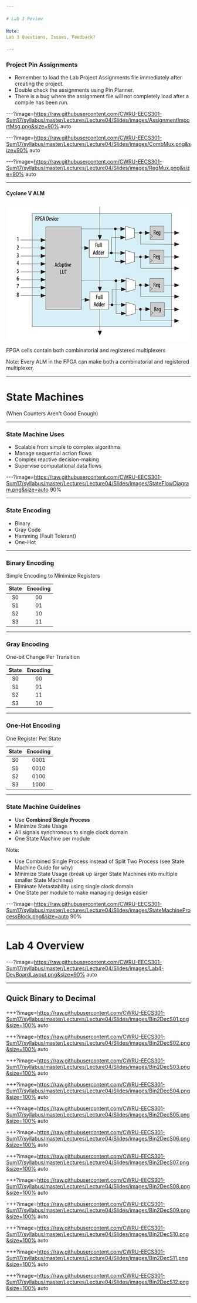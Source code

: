 ```yaml
---

# Lab 3 Review

Note:
Lab 3 Questions, Issues, Feedback?

---
```


### Project Pin Assignments 

* Remember to load the Lab Project Assignments file immediately after creating the project.
* Double check the assignments using Pin Planner.
* There is a bug where the assignment file will not completely load after a compile has been run.

---?image=https://raw.githubusercontent.com/CWRU-EECS301-Sum17/syllabus/master/Lectures/Lecture04/Slides/images/AssignmentImportMsg.png&size=90% auto


---?image=https://raw.githubusercontent.com/CWRU-EECS301-Sum17/syllabus/master/Lectures/Lecture04/Slides/images/CombMux.png&size=90% auto

---?image=https://raw.githubusercontent.com/CWRU-EECS301-Sum17/syllabus/master/Lectures/Lecture04/Slides/images/RegMux.png&size=90% auto

---

#### Cyclone V ALM

![Cyclone V ALM](https://raw.githubusercontent.com/CWRU-EECS301-Sum17/syllabus/master/Lectures/Lecture04/Slides/images/cv_alm01.png)

FPGA cells contain both combinatorial and registered multiplexers

Note: 
Every ALM in the FPGA can make both a combinatorial and registered multiplexer.

---

# State Machines

(When Counters Aren't Good Enough)

---

### State Machine Uses

* Scalable from simple to complex algorithms 
* Manage sequential action flows
* Complex reactive decision-making
* Supervise computational data flows

---?image=https://raw.githubusercontent.com/CWRU-EECS301-Sum17/syllabus/master/Lectures/Lecture04/Slides/images/StateFlowDiagram.png&size=auto 90%

---

### State Encoding

* Binary
* Gray Code
* Hamming (Fault Tolerant)
* One-Hot

---

### Binary Encoding

Simple Encoding to Minimize Registers

| State | Encoding |
|:-----:|:--------:|
|  S0   |    00    |
|  S1   |    01    |
|  S2   |    10    |
|  S3   |    11    |

---

### Gray Encoding

One-bit Change Per Transition

| State | Encoding |
|:-----:|:--------:|
|  S0   |   00   |
|  S1   |   01   |
|  S2   |   11   |
|  S3   |   10   |

---

### One-Hot Encoding

One Register Per State

| State | Encoding |
|:-----:|:--------:|
|  S0   |   0001   |
|  S1   |   0010   |
|  S2   |   0100   |
|  S3   |   1000   |


---

### State Machine Guidelines

* Use **Combined Single Process**
* Minimize State Usage
* All signals synchronous to single clock domain
* One State Machine per module

Note:
* Use Combined Single Process instead of Split Two Process (see State Machine Guide for why)
* Minimize State Usage (break up larger State Machines into multiple smaller State Machines)
* Eliminate Metastability using single clock domain
* One State per module to make managing design easier

---?image=https://raw.githubusercontent.com/CWRU-EECS301-Sum17/syllabus/master/Lectures/Lecture04/Slides/images/StateMachineProcessBlock.png&size=auto 90%





---

# Lab 4 Overview

---?image=https://raw.githubusercontent.com/CWRU-EECS301-Sum17/syllabus/master/Lectures/Lecture04/Slides/images/Lab4-DevBoardLayout.png&size=90% auto

---

## Quick Binary to Decimal

+++?image=https://raw.githubusercontent.com/CWRU-EECS301-Sum17/syllabus/master/Lectures/Lecture04/Slides/images/Bin2DecS01.png&size=100% auto
<!-- .slide: data-background-transition="none" -->
+++?image=https://raw.githubusercontent.com/CWRU-EECS301-Sum17/syllabus/master/Lectures/Lecture04/Slides/images/Bin2DecS02.png&size=100% auto
<!-- .slide: data-background-transition="none" -->
+++?image=https://raw.githubusercontent.com/CWRU-EECS301-Sum17/syllabus/master/Lectures/Lecture04/Slides/images/Bin2DecS03.png&size=100% auto
<!-- .slide: data-background-transition="none" -->
+++?image=https://raw.githubusercontent.com/CWRU-EECS301-Sum17/syllabus/master/Lectures/Lecture04/Slides/images/Bin2DecS04.png&size=100% auto
<!-- .slide: data-background-transition="none" -->
+++?image=https://raw.githubusercontent.com/CWRU-EECS301-Sum17/syllabus/master/Lectures/Lecture04/Slides/images/Bin2DecS05.png&size=100% auto
<!-- .slide: data-background-transition="none" -->
+++?image=https://raw.githubusercontent.com/CWRU-EECS301-Sum17/syllabus/master/Lectures/Lecture04/Slides/images/Bin2DecS06.png&size=100% auto
<!-- .slide: data-background-transition="none" -->
+++?image=https://raw.githubusercontent.com/CWRU-EECS301-Sum17/syllabus/master/Lectures/Lecture04/Slides/images/Bin2DecS07.png&size=100% auto
<!-- .slide: data-background-transition="none" -->
+++?image=https://raw.githubusercontent.com/CWRU-EECS301-Sum17/syllabus/master/Lectures/Lecture04/Slides/images/Bin2DecS08.png&size=100% auto
<!-- .slide: data-background-transition="none" -->
+++?image=https://raw.githubusercontent.com/CWRU-EECS301-Sum17/syllabus/master/Lectures/Lecture04/Slides/images/Bin2DecS09.png&size=100% auto
<!-- .slide: data-background-transition="none" -->
+++?image=https://raw.githubusercontent.com/CWRU-EECS301-Sum17/syllabus/master/Lectures/Lecture04/Slides/images/Bin2DecS10.png&size=100% auto
<!-- .slide: data-background-transition="none" -->
+++?image=https://raw.githubusercontent.com/CWRU-EECS301-Sum17/syllabus/master/Lectures/Lecture04/Slides/images/Bin2DecS11.png&size=100% auto
<!-- .slide: data-background-transition="none" -->
+++?image=https://raw.githubusercontent.com/CWRU-EECS301-Sum17/syllabus/master/Lectures/Lecture04/Slides/images/Bin2DecS12.png&size=100% auto
<!-- .slide: data-background-transition="none" -->

---
